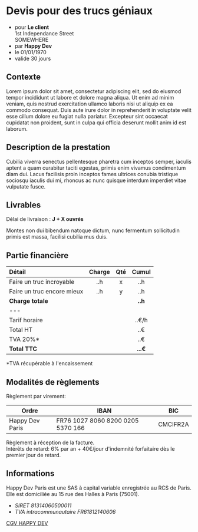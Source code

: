 # Devis pour des trucs géniaux

* pour **Le client**  
  1st Independance Street  
  SOMEWHERE
* par **Happy Dev**
* le 01/01/1970
* valide 30 jours

## Contexte

Lorem ipsum dolor sit amet, consectetur adipiscing elit, sed do eiusmod tempor incididunt ut labore et dolore magna aliqua. Ut enim ad minim veniam, quis nostrud exercitation ullamco laboris nisi ut aliquip ex ea commodo consequat. Duis aute irure dolor in reprehenderit in voluptate velit esse cillum dolore eu fugiat nulla pariatur. Excepteur sint occaecat cupidatat non proident, sunt in culpa qui officia deserunt mollit anim id est laborum.

## Description de la prestation

Cubilia viverra senectus pellentesque pharetra cum inceptos semper, iaculis aptent a quam curabitur taciti egestas, primis enim vivamus condimentum diam dui. Lacus facilisis proin inceptos fames ultrices conubia tristique sociosqu iaculis dui mi, rhoncus ac nunc quisque interdum imperdiet vitae vulputate fusce.

## Livrables

Délai de livraison : **J + X ouvrés**

Montes non dui bibendum natoque dictum, nunc fermentum sollicitudin primis est massa, facilisi cubilia mus duis.

## Partie financière

Détail                                    | Charge  | Qté | Cumul
:-----------------------------------------|:-------:|:---:|:-----:
Faire un truc incroyable                  | ..h     | x   | ..h
Faire un truc encore mieux                | ..h     | y   | ..h
**Charge totale**                         ||              | **..h**
---                                       ||              |
Tarif horaire                             ||              | ..€/h
Total HT                                  ||              | ..€
TVA 20%\*                                 ||              | ..€
**Total TTC**                             ||              | **...€**

\*TVA récupérable à l'encaissement

## Modalités de règlements

Règlement par virement:

Ordre           | IBAN                              | BIC
----------------|-----------------------------------|---------
Happy Dev Paris | FR76 1027 8060 8200 0205 5370 166 | CMCIFR2A

Règlement à réception de la facture.  
Intérêts de retard: 6% par an + 40€/jour d'indemnité forfaitaire dès le premier jour de retard.

## Informations

Happy Dev Paris est une SAS à capital variable enregistrée au RCS de Paris. Elle est domiciliée au 15 rue des Halles à Paris (75001).

* *SIRET 81314060500011*
* *TVA intracommunautaire FR61812140606*

[CGV HAPPY DEV](https://drive.google.com/file/d/1KGpuki_53UhQ8SG_Se7EELPCPRirpFil/view)
